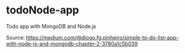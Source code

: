 # todoNode-app
Todo app with MongoDB and Node.js

Source: https://medium.com/@diogo.fg.pinheiro/simple-to-do-list-app-with-node-js-and-mongodb-chapter-2-3780a1c5b039
